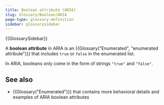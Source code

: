 ```yaml
---
title: Boolean attribute (ARIA)
slug: Glossary/Boolean/ARIA
page-type: glossary-definition
sidebar: glossarysidebar
---
```


{{GlossarySidebar}}

A **boolean attribute** in ARIA is an {{Glossary("Enumerated", "enumerated attribute")}} that includes `true` or `false` in the enumerated list.

In ARIA, booleans only come in the form of strings `"true"` and `"false"`.

## See also

- {{Glossary("Enumerated")}} that contains more behavioral details and examples of ARIA boolean attributes

